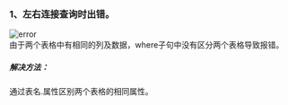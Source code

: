### 1、左右连接查询时出错。
![error](https://i.loli.net/2019/07/05/5d1f151ec23ba13070.png)  
由于两个表格中有相同的列及数据，where子句中没有区分两个表格导致报错。
##### 解决方法：  
通过表名.属性区别两个表格的相同属性。  

